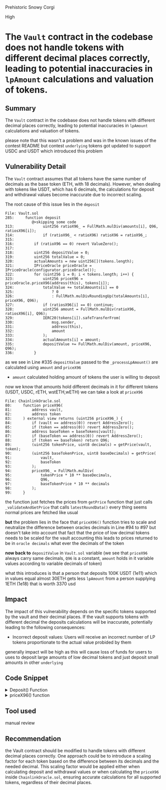 Prehistoric Snowy Corgi

High

# The `Vault` contract in the codebase does not handle tokens with different decimal places correctly, leading to potential inaccuracies in `lpAmount` calculations and valuation of tokens.

## Summary
The `Vault` contract in the codebase does not handle tokens with different decimal places correctly, leading to potential inaccuracies in `lpAmount` calculations and valuation of tokens.

please note that this wasn't a problem and was in the known issues of the contest README but contest `underlying` tokens got updated to support USDC and USDT which introduced this problem

## Vulnerability Detail
The `Vault` contract assumes that all tokens have the same number of decimals as the base token (ETH, with 18 decimals). However, when dealing with tokens like USDT, which has 6 decimals, the calculations for deposit and withdrawal values become inaccurate due to incorrect scaling.

The root cause of this issue lies in the `deposit` 

```solidity
File: Vault.sol
285:     function deposit
            @>skipping some code
313:             uint256 ratioX96_ = FullMath.mulDiv(amounts[i], Q96, ratiosX96[i]);
314:             if (ratioX96_ < ratioX96) ratioX96 = ratioX96_;
315:         
316:         if (ratioX96 == 0) revert ValueZero();
317: 
318:         uint256 depositValue = 0;
319:         uint256 totalValue = 0;
320:         actualAmounts = new uint256[](tokens.length);
321:         IPriceOracle priceOracle = IPriceOracle(configurator.priceOracle());
322:         for (uint256 i = 0; i < tokens.length; i++) {
323:             uint256 priceX96 = priceOracle.priceX96(address(this), tokens[i]);
324:             totalValue += totalAmounts[i] == 0
325:                 ? 0
326:                 : FullMath.mulDivRoundingUp(totalAmounts[i], priceX96, Q96);
327:             if (ratiosX96[i] == 0) continue;
328:             uint256 amount = FullMath.mulDiv(ratioX96, ratiosX96[i], Q96);
329:             IERC20(tokens[i]).safeTransferFrom(
330:                 msg.sender,
331:                 address(this),
332:                 amount
333:             );
334:             actualAmounts[i] = amount;
335:             depositValue += FullMath.mulDiv(amount, priceX96, Q96);
336:         }
```
as we see in Line #335 `depositValue` passed to the `_processLpAmount()` are calculated using `amount` and `priceX96`
   - `amount` calculated holding amount of tokens the user is willing to deposit

now we know that amounts hold different decimals in it for different tokens (USDT, USDC, rETH, wstETH,wETH) we can take a look at `priceX96`
```solidity
File: ChainlinkOracle.sol
80:     function priceX96(
81:         address vault,
82:         address token
83:     ) external view returns (uint256 priceX96_) {
84:         if (vault == address(0)) revert AddressZero();
85:         if (token == address(0)) revert AddressZero();
86:         address baseToken = baseTokens[vault];
87:         if (baseToken == address(0)) revert AddressZero();
88:         if (token == baseToken) return Q96;
89:         (uint256 tokenPrice, uint8 decimals) = getPrice(vault, token);
90:         (uint256 baseTokenPrice, uint8 baseDecimals) = getPrice(
91:             vault,
92:             baseToken
93:         );
94:         priceX96_ = FullMath.mulDiv(
95:             tokenPrice * 10 ** baseDecimals,
96:             Q96,
97:             baseTokenPrice * 10 ** decimals
98:         );
99:     }
```
the function just fetches the prices from `getPrice` function that just calls `_validateAndGetPrice` that calls `latestRoundData()` 
every thing seems normal prices are fetched like usual

**but** the problem lies in the face that  `priceX96()` function tries to scale and neutralize the difference between oracles decimals in Line #94 to #97
but doesn't take into account that fact that the price of low decimal tokens needs to be scaled for the vault accounting
this leads to prices returned to be in `oracle decimals` what ever the decimals of the token

**now back to** `depositValue` in `Vault.sol` variable (we see that `priceX96` always carry same decimals, `Q96` is a constant, `amount` holds in it variable values according to variable decimals of token)

what this introduces is that a person that deposits 100K USDT (1e11) which in values equal almost 30ETH gets less `lpAmount` from a person supplying 1ETH (1e18) that is worth 3370 usd

## Impact
The impact of this vulnerability depends on the specific tokens supported by the vault and their decimal places. If the vault supports tokens with different decimal the deposits calculations will be inaccurate, potentially leading to the following consequences:

   - Incorrect deposit values: Users will receive an incorrect number of LP tokens proportionate to the actual value probided by them

generally impact will be high as this will cause loss of funds for users to uses to deposit large amounts of low decimal tokens and just deposit small amounts in other `underlying`

## Code Snippet
<details><summary>Deposit() Function</summary>
https://github.com/sherlock-audit/2024-06-mellow/blob/26aa0445ec405a4ad637bddeeedec4efe1eba8d2/mellow-lrt/src/Vault.sol#L285-L344

```solidity
File: Vault.sol
285:     function deposit(
286:         address to,
287:         uint256[] memory amounts,
288:         uint256 minLpAmount,
289:         uint256 deadline
290:     )
291:         external
292:         nonReentrant
293:         checkDeadline(deadline)
294:         returns (uint256[] memory actualAmounts, uint256 lpAmount)
295:     {
296:         if (configurator.isDepositLocked()) revert Forbidden();
297:         IValidator(configurator.validator()).validate(
298:             msg.sender,
299:             address(this),
300:             abi.encodeWithSelector(msg.sig)
301:         );
302:         (
303:             address[] memory tokens,
304:             uint256[] memory totalAmounts
305:         ) = underlyingTvl();
306:         if (tokens.length != amounts.length) revert InvalidLength();
307:         uint128[] memory ratiosX96 = IRatiosOracle(configurator.ratiosOracle())
308:             .getTargetRatiosX96(address(this), true);
309: 
310:         uint256 ratioX96 = type(uint256).max;
311:         for (uint256 i = 0; i < tokens.length; i++) {
312:             if (ratiosX96[i] == 0) continue;
313:             uint256 ratioX96_ = FullMath.mulDiv(amounts[i], Q96, ratiosX96[i]);
314:             if (ratioX96_ < ratioX96) ratioX96 = ratioX96_;
315:         }
316:         if (ratioX96 == 0) revert ValueZero();
317: 
318:         uint256 depositValue = 0;
319:         uint256 totalValue = 0;
320:         actualAmounts = new uint256[](tokens.length);
321:         IPriceOracle priceOracle = IPriceOracle(configurator.priceOracle());
322:         for (uint256 i = 0; i < tokens.length; i++) {
323:             uint256 priceX96 = priceOracle.priceX96(address(this), tokens[i]);
324:             totalValue += totalAmounts[i] == 0
325:                 ? 0
326:                 : FullMath.mulDivRoundingUp(totalAmounts[i], priceX96, Q96);
327:             if (ratiosX96[i] == 0) continue;
328:             uint256 amount = FullMath.mulDiv(ratioX96, ratiosX96[i], Q96);
329:             IERC20(tokens[i]).safeTransferFrom(
330:                 msg.sender,
331:                 address(this),
332:                 amount
333:             );
334:             actualAmounts[i] = amount;
335:             depositValue += FullMath.mulDiv(amount, priceX96, Q96);
336:         }
337: 
338:         lpAmount = _processLpAmount(to, depositValue, totalValue, minLpAmount);
339:         emit Deposit(to, actualAmounts, lpAmount);
340:         address callback = configurator.depositCallback();
341:         if (callback == address(0)) return (actualAmounts, lpAmount);
342:         IDepositCallback(callback).depositCallback(actualAmounts, lpAmount);
343:         emit DepositCallback(callback, actualAmounts, lpAmount);
344:     }
```
<p>
</p>
</details> 

<details><summary>priceX96() function</summary>
https://github.com/sherlock-audit/2024-06-mellow/blob/26aa0445ec405a4ad637bddeeedec4efe1eba8d2/mellow-lrt/src/oracles/ChainlinkOracle.sol#L80-L99

```solidity
File: ChainlinkOracle.sol
80:     function priceX96(
81:         address vault,
82:         address token
83:     ) external view returns (uint256 priceX96_) {
84:         if (vault == address(0)) revert AddressZero();
85:         if (token == address(0)) revert AddressZero();
86:         address baseToken = baseTokens[vault];
87:         if (baseToken == address(0)) revert AddressZero();
88:         if (token == baseToken) return Q96;
89:         (uint256 tokenPrice, uint8 decimals) = getPrice(vault, token);
90:         (uint256 baseTokenPrice, uint8 baseDecimals) = getPrice(
91:             vault,
92:             baseToken
93:         );
94:         priceX96_ = FullMath.mulDiv(
95:             tokenPrice * 10 ** baseDecimals,
96:             Q96,
97:             baseTokenPrice * 10 ** decimals
98:         );
99:     }
```
<p>
</p>
</details> 

## Tool used
manual review
## Recommendation 
the Vault contract should be modified to handle tokens with different decimal places correctly. One approach could be to introduce a scaling factor for each token based on the difference between its decimals and the needed decimal. This scaling factor would be applied either when calculating deposit and withdrawal values or when calculating the `priceX96` inside `ChainlinkOracle.sol`, ensuring accurate calculations for all supported tokens, regardless of their decimal places.
